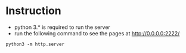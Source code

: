 # Instruction
* python 3.* is required to run the server
* run the following command to see the pages at http://0.0.0.0:2222/
```
python3 -m http.server
```

